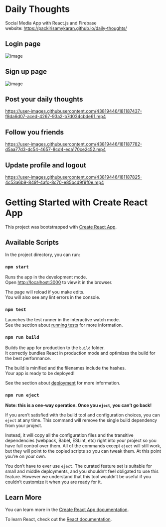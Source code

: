 # Daily Thoughts

Social Media App with React.js and Firebase \
website: https://packirisamykaran.github.io/daily-thoughts/

## Login page
![image](https://user-images.githubusercontent.com/43819446/181182957-e69ca012-f6ea-4f7d-a240-22541269cf2d.png)

## Sign up page
![image](https://user-images.githubusercontent.com/43819446/181187164-92af3be9-386c-4e0a-8b67-97127b0e6027.png)

## Post your daily thoughts


https://user-images.githubusercontent.com/43819446/181187437-f8da6d07-aced-4267-93a2-b7d034cbde61.mp4


## Follow you friends


https://user-images.githubusercontent.com/43819446/181187782-d5aa77d3-dc54-4657-8cd4-eca170ce2c52.mp4


## Update profile and logout


https://user-images.githubusercontent.com/43819446/181187825-4c53a6b9-849f-4afc-8c70-e85bcd9f9f0e.mp4



# Getting Started with Create React App

This project was bootstrapped with [Create React App](https://github.com/facebook/create-react-app).

## Available Scripts

In the project directory, you can run:

### `npm start`

Runs the app in the development mode.\
Open [http://localhost:3000](http://localhost:3000) to view it in the browser.

The page will reload if you make edits.\
You will also see any lint errors in the console.

### `npm test`

Launches the test runner in the interactive watch mode.\
See the section about [running tests](https://facebook.github.io/create-react-app/docs/running-tests) for more information.

### `npm run build`

Builds the app for production to the `build` folder.\
It correctly bundles React in production mode and optimizes the build for the best performance.

The build is minified and the filenames include the hashes.\
Your app is ready to be deployed!

See the section about [deployment](https://facebook.github.io/create-react-app/docs/deployment) for more information.

### `npm run eject`

**Note: this is a one-way operation. Once you `eject`, you can’t go back!**

If you aren’t satisfied with the build tool and configuration choices, you can `eject` at any time. This command will remove the single build dependency from your project.

Instead, it will copy all the configuration files and the transitive dependencies (webpack, Babel, ESLint, etc) right into your project so you have full control over them. All of the commands except `eject` will still work, but they will point to the copied scripts so you can tweak them. At this point you’re on your own.

You don’t have to ever use `eject`. The curated feature set is suitable for small and middle deployments, and you shouldn’t feel obligated to use this feature. However we understand that this tool wouldn’t be useful if you couldn’t customize it when you are ready for it.

## Learn More

You can learn more in the [Create React App documentation](https://facebook.github.io/create-react-app/docs/getting-started).

To learn React, check out the [React documentation](https://reactjs.org/).
